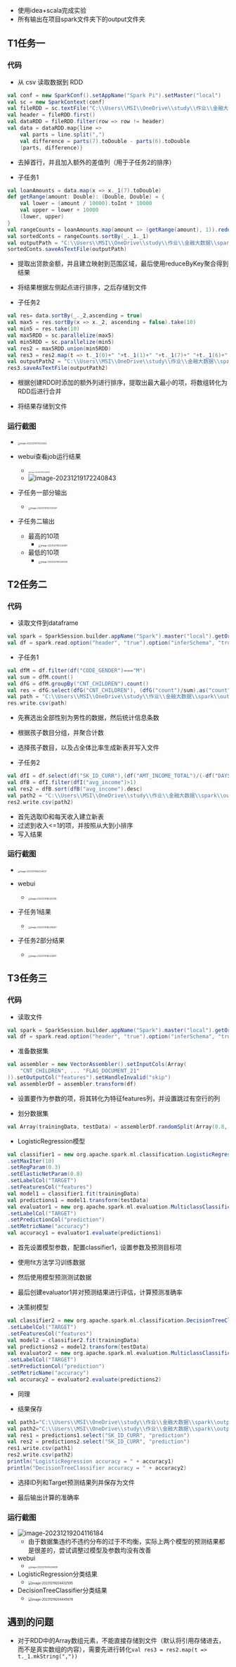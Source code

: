 - 使用idea+scala完成实验
- 所有输出在项目spark文件夹下的output文件夹

## T1任务一

### 代码

- 从 csv 读取数据到 RDD


```scala
val conf = new SparkConf().setAppName("Spark Pi").setMaster("local")
val sc = new SparkContext(conf)
val fileRDD = sc.textFile("C:\\Users\\MSI\\OneDrive\\study\\作业\\金融大数据\\application_data.csv")
val header = fileRDD.first()
val dataRDD = fileRDD.filter(row => row != header)
val data = dataRDD.map{line =>
    val parts = line.split(",")
    val difference = parts(7).toDouble - parts(6).toDouble
    (parts, difference)}
```

- 去掉首行，并且加入额外的差值列（用于子任务2的排序）

- 子任务1


```scala
val loanAmounts = data.map(x => x._1(7).toDouble)
def getRange(amount: Double): (Double, Double) = {
    val lower = (amount / 10000).toInt * 10000
    val upper = lower + 10000
    (lower, upper)
}
val rangeCounts = loanAmounts.map(amount => (getRange(amount), 1)).reduceByKey(_ + _)
val sortedConts = rangeCounts.sortBy(_._1._1)
val outputPath = "C:\\Users\\MSI\\OneDrive\\study\\作业\\金融大数据\\spark\\output\\task1_1"
sortedConts.saveAsTextFile(outputPath)
```

- 提取出贷款金额，并且建立映射到范围区域，最后使用reduceByKey聚合得到结果

- 将结果根据左侧起点进行排序，之后存储到文件

- 子任务2


```scala
val res= data.sortBy(_._2,ascending = true)
val max5 = res.sortBy(x => x._2, ascending = false).take(10)
val min5 = res.take(10)
val max5RDD = sc.parallelize(max5)
val min5RDD = sc.parallelize(min5)
val res2 = max5RDD.union(min5RDD)
val res3 = res2.map(t => t._1(0)+" "+t._1(1)+" "+t._1(7)+" "+t._1(6)+", "+t._2)
val outputPath2 = "C:\\Users\\MSI\\OneDrive\\study\\作业\\金融大数据\\spark\\output\\task1_2"
res3.saveAsTextFile(outputPath2)
```

- 根据创建RDD时添加的额外列进行排序，提取出最大最小的项，将数组转化为RDD后进行合并

- 将结果存储到文件

### 运行截图

- <img src="https://thdlrt.oss-cn-beijing.aliyuncs.com/image-20231219172533350.png" alt="image-20231219172533350" style="zoom: 33%;" />

- webui查看job运行结果
  - <img src="https://thdlrt.oss-cn-beijing.aliyuncs.com/image-20231219172258513.png" alt="image-20231219172258513" style="zoom: 25%;" />
  - ![image-20231219172240843](https://thdlrt.oss-cn-beijing.aliyuncs.com/image-20231219172240843.png)

- 子任务一部分输出
  - <img src="https://thdlrt.oss-cn-beijing.aliyuncs.com/image-20231219132725347.png" alt="image-20231219132725347" style="zoom:33%;" />

- 子任务二输出
  - 最高的10项
    - <img src="https://thdlrt.oss-cn-beijing.aliyuncs.com/image-20231221163232607.png" alt="image-20231221163232607" style="zoom:33%;" />
  - 最低的10项
    - <img src="https://thdlrt.oss-cn-beijing.aliyuncs.com/image-20231221163242326.png" alt="image-20231221163242326" style="zoom:33%;" />

## T2任务二

### 代码

- 读取文件到dataframe


```scala
val spark = SparkSession.builder.appName("Spark").master("local").getOrCreate()
val df = spark.read.option("header", "true").option("inferSchema", "true").csv("C:\\Users\\MSI\\OneDrive\\study\\作业\\金融大数据\\application_data.csv")
```

- 子任务1


```scala
val dfM = df.filter(df("CODE_GENDER")==="M")
val sum = dfM.count()
val dfG = dfM.groupBy("CNT_CHILDREN").count()
val res = dfG.select(dfG("CNT_CHILDREN"), (dfG("count")/sum).as("count"))
val path = "C:\\Users\\MSI\\OneDrive\\study\\作业\\金融大数据\\spark\\output\\task2_1"
res.write.csv(path)
```

- 先赛选出全部性别为男性的数据，然后统计信息条数
- 根据孩子数目分组，并聚合计数
- 选择孩子数目，以及占全体比率生成新表并写入文件

- 子任务2


```scala
val dfI = df.select(df("SK_ID_CURR"),(df("AMT_INCOME_TOTAL")/(-df("DAYS_BIRTH"))).as("avg_income"))
val dfB = dfI.filter(dfI("avg_income")>1)
val res2 = dfB.sort(dfB("avg_income").desc)
val path2 = "C:\\Users\\MSI\\OneDrive\\study\\作业\\金融大数据\\spark\\output\\task2_2"
res2.write.csv(path2)
```

- 首先选取ID和每天收入建立新表
- 过滤到收入<=1的项，并按照从大到小排序
- 写入结果

### 运行截图

- <img src="https://thdlrt.oss-cn-beijing.aliyuncs.com/image-20231219182254537.png" alt="image-20231219182254537" style="zoom:33%;" />

- webui
  - <img src="https://thdlrt.oss-cn-beijing.aliyuncs.com/image-20231219182202119.png" alt="image-20231219182202119" style="zoom:33%;" />
- 子任务1结果
  - <img src="https://thdlrt.oss-cn-beijing.aliyuncs.com/image-20231219182216657.png" alt="image-20231219182216657" style="zoom:33%;" />
- 子任务2部分结果
  - <img src="https://thdlrt.oss-cn-beijing.aliyuncs.com/image-20231219182230611.png" alt="image-20231219182230611" style="zoom: 33%;" />

## T3任务三

### 代码

- 读取文件


```scala
val spark = SparkSession.builder.appName("Spark").master("local").getOrCreate()
val df = spark.read.option("header", "true").option("inferSchema", "true").csv("C:\\Users\\MSI\\OneDrive\\study\\作业\\金融大数据\\application_data.csv")
```

- 准备数据集


```scala
val assembler = new VectorAssembler().setInputCols(Array(
    "CNT_CHILDREN", ... "FLAG_DOCUMENT_21"
)).setOutputCol("features").setHandleInvalid("skip")
val assemblerDf = assembler.transform(df)
```

- 设置要作为参数的项，将其转化为特征features列，并设置跳过有空行的列

- 划分数据集


```scala
val Array(trainingData, testData) = assemblerDf.randomSplit(Array(0.8, 0.2))
```

- LogisticRegression模型


```scala
val classifier1 = new org.apache.spark.ml.classification.LogisticRegression()
.setMaxIter(10)
.setRegParam(0.3)
.setElasticNetParam(0.8)
.setLabelCol("TARGET")
.setFeaturesCol("features")
val model1 = classifier1.fit(trainingData)
val predictions1 = model1.transform(testData)
val evaluator1 = new org.apache.spark.ml.evaluation.MulticlassClassificationEvaluator()
.setLabelCol("TARGET")
.setPredictionCol("prediction")
.setMetricName("accuracy")
val accuracy1 = evaluator1.evaluate(predictions1)
```

- 首先设置模型参数，配置classifier1，设置参数及预测目标项
- 使用fit方法学习训练数据
- 然后使用模型预测测试数据
- 最后创建evaluator1并对预测结果进行评估，计算预测准确率

- 决策树模型

```scala
val classifier2 = new org.apache.spark.ml.classification.DecisionTreeClassifier()
.setLabelCol("TARGET")
.setFeaturesCol("features")
val model2 = classifier2.fit(trainingData)
val predictions2 = model2.transform(testData)
val evaluator2 = new org.apache.spark.ml.evaluation.MulticlassClassificationEvaluator()
.setLabelCol("TARGET")
.setPredictionCol("prediction")
.setMetricName("accuracy")
val accuracy2 = evaluator2.evaluate(predictions2)
```

- 同理

- 结果保存


```scala
val path1="C:\\Users\\MSI\\OneDrive\\study\\作业\\金融大数据\\spark\\output\\task3_logistic"
val path2="C:\\Users\\MSI\\OneDrive\\study\\作业\\金融大数据\\spark\\output\\task3_decisiontree"
val res1 = predictions1.select("SK_ID_CURR", "prediction")
val res2 = predictions2.select("SK_ID_CURR", "prediction")
res1.write.csv(path1)
res2.write.csv(path2)
println("LogisticRegression accuracy = " + accuracy1)
println("DecisionTreeClassifier accuracy = " + accuracy2)
```

- 选择ID列和Target预测结果列并保存为文件

- 最后输出计算的准确率

### 运行截图

- ![image-20231219204116184](https://thdlrt.oss-cn-beijing.aliyuncs.com/image-20231219204116184.png)
  - 由于数据集违约不违约分布的过于不均衡，实际上两个模型的预测结果都是很差的，尝试调整过模型及参数均没有改善
- webui
  - <img src="https://thdlrt.oss-cn-beijing.aliyuncs.com/image-20231219204224800.png" alt="image-20231219204224800" style="zoom:33%;" />
- LogisticRegression分类结果
  - <img src="https://thdlrt.oss-cn-beijing.aliyuncs.com/image-20231219204432595.png" alt="image-20231219204432595" style="zoom:50%;" />
- DecisionTreeClassifier分类结果
  - <img src="https://thdlrt.oss-cn-beijing.aliyuncs.com/image-20231219204445678.png" alt="image-20231219204445678" style="zoom:50%;" />

## 遇到的问题

- 对于RDD中的Array数组元素，不能直接存储到文件（默认将引用存储进去，而不是真实数组的内容），需要先进行转化`val res3 = res2.map(t => t._1.mkString(","))`